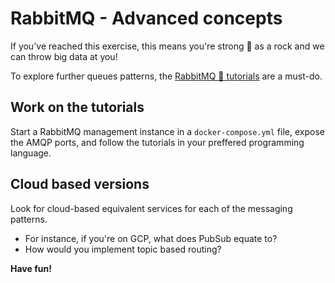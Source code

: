 # RabbitMQ - Advanced concepts

If you've reached this exercise, this means you're strong 💪 as a rock and we can throw big data at you!

To explore further queues patterns, the [RabbitMQ 🐇 tutorials](https://www.rabbitmq.com/getstarted.html) are a must-do.

## Work on the tutorials

Start a RabbitMQ management instance in a `docker-compose.yml` file, expose the AMQP ports, and follow the tutorials in your preffered programming language.

## Cloud based versions

Look for cloud-based equivalent services for each of the messaging patterns.

- For instance, if you're on GCP, what does PubSub equate to?
- How would you implement topic based routing?

**Have fun!**

